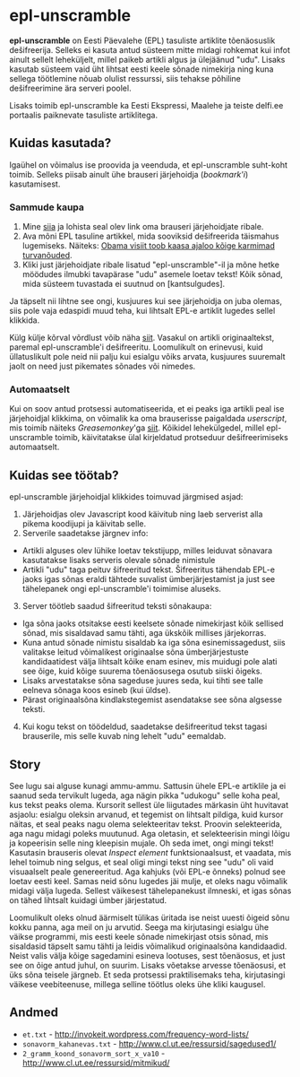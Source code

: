 epl-unscramble
==============
**epl-unscramble** on Eesti Päevalehe (EPL) tasuliste artiklite tõenäosuslik dešifreerija. Selleks ei kasuta antud süsteem mitte midagi rohkemat kui infot ainult sellelt leheküljelt, millel paikeb artikli algus ja ülejäänud "udu". Lisaks kasutab süsteem vaid üht lihtsat eesti keele sõnade nimekirja ning kuna sellega töötlemine nõuab olulist ressurssi, siis tehakse põhiline dešifreerimine ära serveri poolel.

Lisaks toimib epl-unscramble ka Eesti Ekspressi, Maalehe ja teiste delfi.ee portaalis paiknevate tasuliste artiklitega.

Kuidas kasutada?
----------------
Igaühel on võimalus ise proovida ja veenduda, et epl-unscramble suht-koht toimib. Selleks piisab ainult ühe brauseri järjehoidja (*bookmark'i*) kasutamisest. 

### Sammude kaupa
1. Mine [siia](http://epl-unscramble.herokuapp.com/) ja lohista seal olev link oma brauseri järjehoidjate ribale.
2. Ava mõni EPL tasuline artikkel, mida sooviksid dešifreerida täismahus lugemiseks. Näiteks: [Obama visiit toob kaasa ajaloo kõige karmimad turvanõuded](http://epl.delfi.ee/news/eesti/obama-visiit-toob-kaasa-ajaloo-koige-karmimad-turvanouded.d?id=69551183).
3. Kliki just järjehoidjate ribale lisatud "epl-unscramble"-il ja mõne hetke möödudes ilmubki tavapärase "udu" asemele loetav tekst! Kõik sõnad, mida süsteem tuvastada ei suutnud on [kantsulgudes].

Ja täpselt nii lihtne see ongi, kusjuures kui see järjehoidja on juba olemas, siis pole vaja edaspidi muud teha, kui lihtsalt EPL-e artiklit lugedes sellel klikkida.

Külg külje kõrval võrdlust võib näha [siit](https://www.diffchecker.com/ayn1j589). Vasakul on artikli originaaltekst, paremal epl-unscramble'i dešifreeritu. Loomulikult on erinevusi, kuid üllatuslikult pole neid nii palju kui esialgu võiks arvata, kusjuures suuremalt jaolt on need just pikemates sõnades või nimedes.

### Automaatselt
Kui on soov antud protsessi automatiseerida, et ei peaks iga artikli peal ise järjehoidjal klikkima, on võimalik ka oma brauserisse paigaldada *userscript*, mis toimib näiteks *Greasemonkey*'ga [siit](http://epl-unscramble.herokuapp.com/epl-unscramble.user.js). Kõikidel lehekülgedel, millel epl-unscramble toimib, käivitatakse ülal kirjeldatud protseduur dešifreerimiseks automaatselt.

Kuidas see töötab?
------------------
epl-unscramble järjehoidjal klikkides toimuvad järgmised asjad:

1. Järjehoidjas olev Javascript kood käivitub ning laeb serverist alla pikema koodijupi ja käivitab selle.
2. Serverile saadetakse järgnev info:
  * Artikli alguses olev lühike loetav tekstijupp, milles leiduvat sõnavara kasutatakse lisaks serveris olevale sõnade nimistule
  * Artikli "udu" taga peituv šifreeritud tekst. Šifreeritus tähendab EPL-e jaoks igas sõnas eraldi tähtede suvalist ümberjärjestamist ja just see tähelepanek ongi epl-unscramble'i toimimise aluseks.
3. Server töötleb saadud šifreeritud teksti sõnakaupa:
  * Iga sõna jaoks otsitakse eesti keelsete sõnade nimekirjast kõik sellised sõnad, mis sisaldavad samu tähti, aga ükskõik millises järjekorras.
  * Kuna antud sõnade nimistu sisaldab ka iga sõna esinemissagedust, siis valitakse leitud võimalikest originaalse sõna ümberjärjestuste kandidaatidest välja lihtsalt kõike enam esinev, mis muidugi pole alati see õige, kuid kõige suurema tõenäosusega osutub siiski õigeks.
  * Lisaks arvestatakse sõna sageduse juures seda, kui tihti see talle eelneva sõnaga koos esineb (kui üldse).
  * Pärast originaalsõna kindlakstegemist asendatakse see sõna algsesse teksti.
4. Kui kogu tekst on töödeldud, saadetakse dešifreeritud tekst tagasi brauserile, mis selle kuvab ning lehelt "udu" eemaldab.

Story
-----
See lugu sai alguse kunagi ammu-ammu. Sattusin ühele EPL-e artiklile ja ei saanud seda tervikult lugeda, aga nägin pikka "udukogu" selle koha peal, kus tekst peaks olema. Kursorit sellest üle liigutades märkasin üht huvitavat asjaolu: esialgu oleksin arvanud, et tegemist on lihtsalt pildiga, kuid kursor näitas, et seal peaks nagu olema selekteeritav tekst. Proovin selekteerida, aga nagu midagi poleks muutunud. Aga oletasin, et selekteerisin mingi lõigu ja kopeerisin selle ning kleepisin mujale. Oh seda imet, ongi mingi tekst! Kasutasin brauseris olevat *Inspect element* funktsionaalsust, et vaadata, mis lehel toimub ning selgus, et seal oligi mingi tekst ning see "udu" oli vaid visuaalselt peale genereeritud. Aga kahjuks (või EPL-e õnneks) polnud see loetav eesti keel. Samas neid sõnu lugedes jäi mulje, et oleks nagu võimalik midagi välja lugeda. Sellest väikesest tähelepanekust ilmneski, et igas sõnas on tähed lihtsalt kuidagi ümber järjestatud.

Loomulikult oleks olnud äärmiselt tülikas üritada ise neist uuesti õigeid sõnu kokku panna, aga meil on ju arvutid. Seega ma kirjutasingi esialgu ühe väikse programmi, mis eesti keele sõnade nimekirjast otsis sõnad, mis sisaldasid täpselt samu tähti ja leidis võimalikud originaalsõna kandidaadid. Neist valis välja kõige sagedamini esineva lootuses, sest tõenäosus, et just see on õige antud juhul, on suurim. Lisaks võetakse arvesse tõenäosusi, et üks sõna teisele järgneb. Et seda protsessi praktilisemaks teha, kirjutasingi väikese veebiteenuse, millega selline töötlus oleks ühe kliki kaugusel.

Andmed
------
* `et.txt` - http://invokeit.wordpress.com/frequency-word-lists/
* `sonavorm_kahanevas.txt` - http://www.cl.ut.ee/ressursid/sagedused1/
* `2_gramm_koond_sonavorm_sort_x_va10` - http://www.cl.ut.ee/ressursid/mitmikud/
